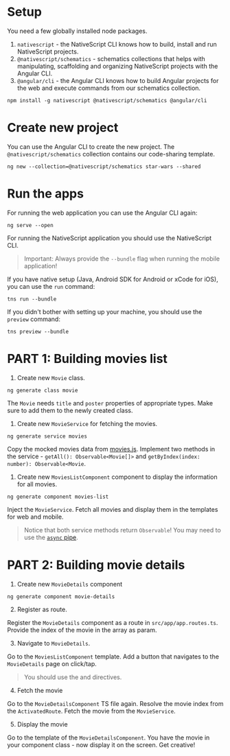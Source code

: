 # Setup

You need a few globally installed node packages.
1. `nativescript` - the NativeScript CLI knows how to build, install and run NativeScript projects.
2. `@nativescript/schematics` - schematics collections that helps with manipulating, scaffolding and organizing NativeScript projects with the Angular CLI.
3. `@angular/cli` - the Angular CLI knows how to build Angular projects for the web and execute commands from our schematics collection.

```
npm install -g nativescript @nativescript/schematics @angular/cli
```

# Create new project

You can use the Angular CLI to create the new project. The `@nativescript/schematics` collection contains our code-sharing template.

```
ng new --collection=@nativescript/schematics star-wars --shared
```

# Run the apps

For running the web application you can use the Angular CLI again:

```
ng serve --open 
```

For running the NativeScript application you should use the NativeScript CLI.
> Important: Always provide the `--bundle` flag when running the mobile application!

If you have native setup (Java, Android SDK for Android or xCode for iOS), you can use the `run` command:

```
tns run --bundle
```

If you didn't bother with setting up your machine, you should use the `preview` command:

```
tns preview --bundle
```

# PART 1: Building movies list
1. Create new `Movie` class.
```
ng generate class movie
```

The `Movie` needs `title` and `poster` properties of appropriate types. Make sure to add them to the newly created class.

1. Create new `MovieService` for fetching the movies.

```
ng generate service movies
```

Copy the mocked movies data from [movies.js](movies.js).
Implement two methods in the service - `getAll(): Observable<Movie[]>` and `getByIndex(index: number): Observable<Movie`. 

1. Create new `MoviesListComponent` component to display the information for all movies.

```
ng generate component movies-list
```

Inject the `MovieService`.
Fetch all movies and display them in the templates for web and mobile.
> Notice that both service methods return `Observable`! You may need to use the [`async` pipe](https://angular.io/api/common/AsyncPipe).

# PART 2: Building movie details

1. Create new `MovieDetails` component
```
ng generate component movie-details
```

2. Register as route.

Register the `MovieDetails` component as a route in `src/app/app.routes.ts`.
Provide the index of the movie in the array as param.

3. Navigate to `MovieDetails`.

Go to the `MoviesListComponent` template.
Add a button that navigates to the `MovieDetails` page on click/tap.
> You should use the <router-link> and <ns-router-link> directives.

4. Fetch the movie

Go to the `MovieDetailsComponent` TS file again.
Resolve the movie index from the `ActivatedRoute`. Fetch the movie from the `MovieService`.

5. Display the movie

Go to the template of the `MovieDetailsComponent`.
You have the movie in your component class - now display it on the screen. Get creative!
